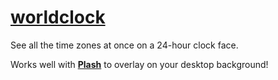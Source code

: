 # [worldclock](https://jonthesquirrel.github.io/worldclock/)
See all the time zones at once on a 24-hour clock face.

Works well with [**Plash**](https://github.com/sindresorhus/Plash) to overlay on your desktop background!
